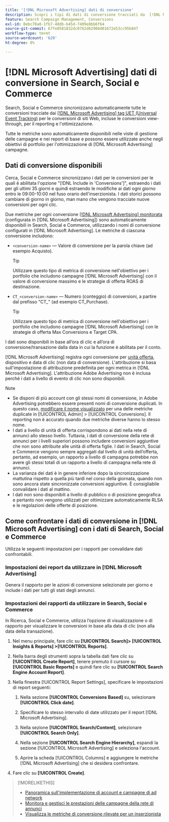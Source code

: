 ```yaml
---
title: '[!DNL Microsoft Advertising] dati di conversione'
description: Scopri i tipi di dati di conversione tracciati da  [!DNL Microsoft Advertising] disponibili in Search, Social e Commerce.
feature: Search Campaign Management, Conversions
exl-id: 0ebc70a0-1fb7-48db-b45d-7409e8bb6f64
source-git-commit: 67fe8581832dc0762d62908d01672e53cc95b847
workflow-type: tm+mt
source-wordcount: '629'
ht-degree: 0%

---
```


# [!DNL Microsoft Advertising] dati di conversione in Search, Social e Commerce

Search, Social e Commerce sincronizzano automaticamente tutte le conversioni tracciate dai [[!DNL Microsoft Advertising] tag UET (Universal Event Tracking)](https://about.ads.microsoft.com/solutions/tools/universal-event-tracking) per le conversioni di siti Web, incluse le conversioni view-through, per il reporting e l&#39;ottimizzazione.

Tutte le metriche sono automaticamente disponibili nelle viste di gestione delle campagne e nei report di base e possono essere utilizzate anche negli obiettivi di portfolio per l&#39;ottimizzazione di [!DNL Microsoft Advertising] campagne.

## Dati di conversione disponibili

Cerca, Social e Commerce sincronizzano i dati per le conversioni per le quali è abilitata l&#39;opzione &quot;[!DNL Include in 'Conversions']&quot;, estraendo i dati per gli ultimi 35 giorni e quindi estraendo le modifiche ai dati ogni giorno entro le 09:00-10:00 nel fuso orario dell&#39;inserzionista. I dati storici possono cambiare di giorno in giorno, man mano che vengono tracciate nuove conversioni per ogni clic.

Due metriche per ogni conversione [[!DNL Microsoft Advertising] monitorata](https://help.ads.microsoft.com/apex/index/3/en-us/n5012) (configurata in [!DNL Microsoft Advertising]) sono automaticamente disponibili in Search, Social e Commerce, utilizzando i nomi di conversione configurati in [!DNL Microsoft Advertising]. Le metriche di ciascuna conversione includono:

* `<conversion-name>` — Valore di conversione per la parola chiave (ad esempio Acquisto).

  >[!TIP]
  >
  >Utilizzare questo tipo di metrica di conversione nell&#39;obiettivo per i portfolio che includono campagne [!DNL Microsoft Advertising] con il valore di conversione massimo e le strategie di offerta ROAS di destinazione.

* `CT_<conversion-name>` — Numero (conteggio) di conversioni, a partire dal prefisso &quot;CT_&quot; (ad esempio CT_Purchase).

  >[!TIP]
  >
  >Utilizzare questo tipo di metrica di conversione nell&#39;obiettivo per i portfolio che includono campagne [!DNL Microsoft Advertising] con le strategie di offerta Max Conversions e Target CPA.

I dati sono disponibili in base all’ora di clic e all’ora di conversione/transazione dalla data in cui la funzione è abilitata per il conto.

[!DNL Microsoft Advertising] registra ogni conversione per [unità offerta](/help/search-social-commerce/glossary.md#a-b), dispositivo e data di clic (non data di conversione). L&#39;attribuzione si basa sull&#39;impostazione di attribuzione predefinita per ogni metrica in [!DNL Microsoft Advertising]. L&#39;attribuzione Adobe Advertising non è inclusa perché i dati a livello di evento di clic non sono disponibili.

>[!NOTE]
>
>* Se disponi di più account con gli stessi nomi di conversione, in Adobe Advertising potrebbero essere presenti nomi di conversione duplicati. In questo caso, [modificare il nome visualizzato](/help/search-social-commerce/admin/conversion-metrics/conversion-metric-edit-display-name.md) per una delle metriche duplicate in [!UICONTROL Admin] > [!UICONTROL Conversions]. Il reporting non è accurato quando due metriche diverse hanno lo stesso nome.
>* I dati a livello di unità di offerta corrispondono ai dati nella rete di annunci allo stesso livello. Tuttavia, i dati di conversione della rete di annunci per i livelli superiori possono includere conversioni aggiuntive che non sono attribuite alle unità di offerta figlie. I dati in Search, Social e Commerce vengono sempre aggregati dal livello di unità dell’offerta, pertanto, ad esempio, un rapporto a livello di campagna potrebbe non avere gli stessi totali di un rapporto a livello di campagna nella rete di annunci.
>* La varianza dei dati è in genere inferiore dopo la sincronizzazione mattutina rispetto a quella più tardi nel corso della giornata, quando non sono ancora state sincronizzate conversioni aggiuntive. È consigliabile convalidare i dati al mattino.
>* I dati non sono disponibili a livello di pubblico o di posizione geografica e pertanto non vengono utilizzati per ottimizzare automaticamente RLSA e le regolazioni delle offerte di posizione.

## Come confrontare i dati di conversione in [!DNL Microsoft Advertising] con i dati di Search, Social e Commerce

Utilizza le seguenti impostazioni per i rapporti per convalidare dati confrontabili.

### Impostazioni dei report da utilizzare in [!DNL Microsoft Advertising]

Genera il rapporto per le azioni di conversione selezionate per giorno e include i dati per tutti gli stati degli annunci.

### Impostazioni dei rapporti da utilizzare in Search, Social e Commerce

In Ricerca, Social e Commerce, utilizza l’opzione di visualizzazione o di rapporto per visualizzare le conversioni in base alla data di clic (non alla data della transazione).

1. Nel menu principale, fare clic su **[!UICONTROL Search]> [!UICONTROL Insights & Reports] >[!UICONTROL Reports]**.

1. Nella barra degli strumenti sopra la tabella dati fare clic su **[!UICONTROL Create Report]**, tenere premuto il cursore su **[!UICONTROL Basic Reports]** e quindi fare clic su **[!UICONTROL Search Engine Account Report]**.

1. Nella finestra [!UICONTROL Report Settings], specificare le impostazioni di report seguenti:

   1. Nella sezione **[!UICONTROL Conversions Based]** su, selezionare **[!UICONTROL Click date]**.

   1. Specificare lo stesso intervallo di date utilizzato per il report [!DNL Microsoft Advertising].

   1. Nella sezione **[!UICONTROL Search/Content]**, selezionare **[!UICONTROL Search Only]**.

   1. Nella sezione **[!UICONTROL Search Engine Hierarchy]**, espandi la sezione [!UICONTROL Microsoft Advertising] e seleziona l&#39;account.

   1. Aprire la scheda [!UICONTROL Columns] e aggiungere le metriche [!DNL Microsoft Advertising] che si desidera confrontare.

1. Fare clic su **[!UICONTROL Create]**.

>[!MORELIKETHIS]
>
>* [Panoramica sull&#39;implementazione di account e campagne di ad network](campaign-implemention-overview.md)
>* [Monitora e gestisci le prestazioni delle campagne della rete di annunci](monitor-performance-campaigns.md)
>* [Visualizza le metriche di conversione rilevate per un inserzionista](/help/search-social-commerce/admin/conversion-metrics/conversion-metric-view-tracked.md)
